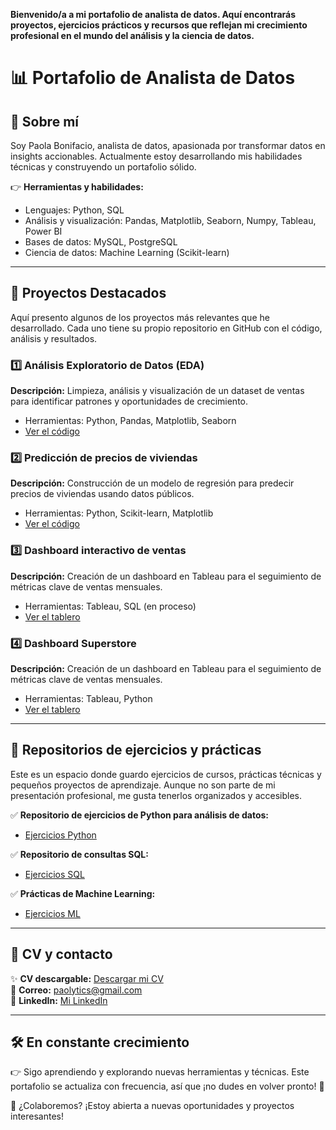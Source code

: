 **Bienvenido/a a mi portafolio de analista de datos. Aquí encontrarás proyectos, ejercicios prácticos y recursos que reflejan mi crecimiento profesional en el mundo del análisis y la ciencia de datos.**


# 📊 Portafolio de Analista de Datos

## 🌟 Sobre mí
Soy Paola Bonifacio, analista de datos, apasionada por transformar datos en insights accionables. Actualmente estoy desarrollando mis habilidades técnicas y construyendo un portafolio sólido.

👉 **Herramientas y habilidades:**  
- Lenguajes: Python, SQL  
- Análisis y visualización: Pandas, Matplotlib, Seaborn, Numpy, Tableau, Power BI
- Bases de datos: MySQL, PostgreSQL 
- Ciencia de datos: Machine Learning (Scikit-learn)



---

## 📁 Proyectos Destacados

Aquí presento algunos de los proyectos más relevantes que he desarrollado. Cada uno tiene su propio repositorio en GitHub con el código, análisis y resultados.

### 1️⃣ Análisis Exploratorio de Datos (EDA)
**Descripción:** Limpieza, análisis y visualización de un dataset de ventas para identificar patrones y oportunidades de crecimiento.  
- Herramientas: Python, Pandas, Matplotlib, Seaborn
- [Ver el código](https://github.com/tuusuario/EDA-Proyecto)

### 2️⃣ Predicción de precios de viviendas
**Descripción:** Construcción de un modelo de regresión para predecir precios de viviendas usando datos públicos.  
- Herramientas: Python, Scikit-learn, Matplotlib
- [Ver el código](https://github.com/tuusuario/House-Price-Prediction)

### 3️⃣ Dashboard interactivo de ventas
**Descripción:** Creación de un dashboard en Tableau para el seguimiento de métricas clave de ventas mensuales.  
- Herramientas: Tableau, SQL (en proceso)
- [Ver el tablero](https://public.tableau.com/views/mi_dashboard)

### 4️⃣ Dashboard Superstore
**Descripción:** Creación de un dashboard en Tableau para el seguimiento de métricas clave de ventas mensuales.  
- Herramientas: Tableau, Python
- [Ver el tablero](https://github.com/Pao16/Superstore)



---

## 📂 Repositorios de ejercicios y prácticas

Este es un espacio donde guardo ejercicios de cursos, prácticas técnicas y pequeños proyectos de aprendizaje. Aunque no son parte de mi presentación profesional, me gusta tenerlos organizados y accesibles. 

✅ **Repositorio de ejercicios de Python para análisis de datos:**  
- [Ejercicios Python](https://github.com/tuusuario/ejercicios-python)

✅ **Repositorio de consultas SQL:**  
- [Ejercicios SQL](https://github.com/tuusuario/ejercicios-sql)

✅ **Prácticas de Machine Learning:**  
- [Ejercicios ML](https://github.com/tuusuario/ejercicios-ml)

---


## 📄 CV y contacto

✨ **CV descargable:** [Descargar mi CV](#)  
📧 **Correo:** paolytics@gmail.com  
🔗 **LinkedIn:** [Mi LinkedIn](https://www.linkedin.com/in/paola-bonifacio-ram/)  

---

## 🛠️ En constante crecimiento 

👉 Sigo aprendiendo y explorando nuevas herramientas y técnicas. Este portafolio se actualiza con frecuencia, así que ¡no dudes en volver pronto! 🚀

🚀 ¿Colaboremos? ¡Estoy abierta a nuevas oportunidades y proyectos interesantes!



